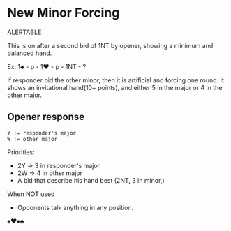 # New Minor Forcing

ALERTABLE 

This is on after a second bid of 1NT by opener, showing a minimum and balanced hand.

Ex: 1♣ - p - 1♥ - p - 1NT - ?

If responder bid the other minor, then it is artificial and forcing one round. It shows an invitational hand(10+ points), and either 5 in the major or 4 in the other major.

## Opener response

```
Y := responder's major
W := other major
```

Priorities:
- 2Y => 3 in responder's major
- 2W => 4 in other major
- A bid that describe his hand best (2NT, 3 in minor,)

When NOT used
- Opponents talk anything in any position.


♠♥♦♣
